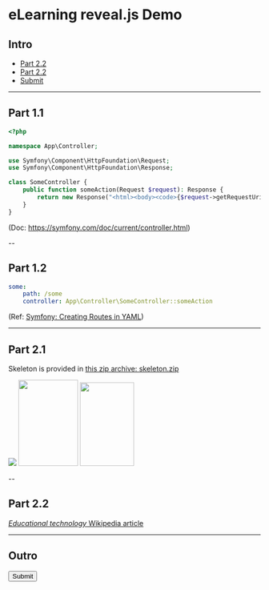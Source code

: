 # eLearning reveal.js Demo

## Intro

- [Part 2.2](#/2/1)
- [Part 2.2](#part_2.2)
- [Submit](#button[type="submit"])

---

## Part 1.1

```php
<?php

namespace App\Controller;

use Symfony\Component\HttpFoundation\Request;
use Symfony\Component\HttpFoundation\Response;

class SomeController {
    public function someAction(Request $request): Response {
        return new Response("<html><body><code>{$request->getRequestUri()}</code></body></html>");
    }
}
```

(Doc: https://symfony.com/doc/current/controller.html)

--

## Part 1.2

```yaml
some:
    path: /some
    controller: App\Controller\SomeController::someAction
```

(Ref: [Symfony: Creating Routes in YAML](https://symfony.com/doc/current/routing.html#creating-routes-in-yaml-xml-or-php-files))

---

## Part 2.1

Skeleton is provided in [this zip archive: skeleton.zip](download/skeleton.zip)

<img src="https://upload.wikimedia.org/wikipedia/commons/a/ac/A_professor_asking_a_medical_student_his_prognosis_for_a_par_Wellcome_V0011614.jpg" />
<img style="width: 119px; height: 172px;" src="https://upload.wikimedia.org/wikipedia/commons/a/ac/A_professor_asking_a_medical_student_his_prognosis_for_a_par_Wellcome_V0011614.jpg" />
<img style="width: 108px; height: 167px;" src="https://upload.wikimedia.org/wikipedia/commons/8/87/Skeletons.png" />

--

## Part 2.2
<a name="part_2.2"></a>

[_Educational technology_ Wikipedia article](https://en.wikipedia.org/wiki/Educational_technology)

---

## Outro
<a name="part_2.2"></a>
<button type="submit">Submit</button>
